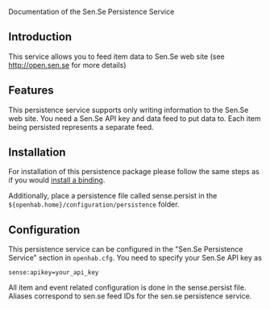 Documentation of the Sen.Se Persistence Service

## Introduction

This service allows you to feed item data to Sen.Se web site (see http://open.sen.se for more details)

## Features

This persistence service supports only writing information to the Sen.Se web site.
You need a Sen.Se API key and data feed to put data to. Each item being persisted represents a separate feed.

## Installation

For installation of this persistence package please follow the same steps as if you would [install a binding](Bindings).

Additionally, place a persistence file called sense.persist in the `${openhab.home}/configuration/persistence` folder.

## Configuration

This persistence service can be configured in the "Sen.Se Persistence Service" section in `openhab.cfg`. You need to specify your Sen.Se API key as

    sense:apikey=your_api_key

All item and event related configuration is done in the sense.persist file. Aliases correspond to sen.se feed  IDs for the sen.se persistence service.